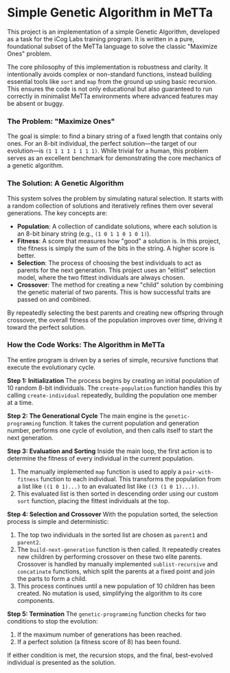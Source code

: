 # Simple Genetic Algorithm in MeTTa

This project is an implementation of a simple Genetic Algorithm, developed as a task for the iCog Labs training program. It is written in a pure, foundational subset of the MeTTa language to solve the classic "Maximize Ones" problem.

The core philosophy of this implementation is robustness and clarity. It intentionally avoids complex or non-standard functions, instead building essential tools like `sort` and `map` from the ground up using basic recursion. This ensures the code is not only educational but also guaranteed to run correctly in minimalist MeTTa environments where advanced features may be absent or buggy.

### The Problem: "Maximize Ones"

The goal is simple: to find a binary string of a fixed length that contains only ones. For an 8-bit individual, the perfect solution—the target of our evolution—is `(1 1 1 1 1 1 1 1)`. While trivial for a human, this problem serves as an excellent benchmark for demonstrating the core mechanics of a genetic algorithm.

### The Solution: A Genetic Algorithm

This system solves the problem by simulating natural selection. It starts with a random collection of solutions and iteratively refines them over several generations. The key concepts are:

*   **Population**: A collection of candidate solutions, where each solution is an 8-bit binary string (e.g., `(1 0 1 1 0 1 0 1)`).
*   **Fitness**: A score that measures how "good" a solution is. In this project, the fitness is simply the sum of the bits in the string. A higher score is better.
*   **Selection**: The process of choosing the best individuals to act as parents for the next generation. This project uses an "elitist" selection model, where the two fittest individuals are always chosen.
*   **Crossover**: The method for creating a new "child" solution by combining the genetic material of two parents. This is how successful traits are passed on and combined.

By repeatedly selecting the best parents and creating new offspring through crossover, the overall fitness of the population improves over time, driving it toward the perfect solution.

### How the Code Works: The Algorithm in MeTTa

The entire program is driven by a series of simple, recursive functions that execute the evolutionary cycle.

**Step 1: Initialization**
The process begins by creating an initial population of 10 random 8-bit individuals. The `create-population` function handles this by calling `create-individual` repeatedly, building the population one member at a time.

**Step 2: The Generational Cycle**
The main engine is the `genetic-programming` function. It takes the current population and generation number, performs one cycle of evolution, and then calls itself to start the next generation.

**Step 3: Evaluation and Sorting**
Inside the main loop, the first action is to determine the fitness of every individual in the current population.
1.  The manually implemented `map` function is used to apply a `pair-with-fitness` function to each individual. This transforms the population from a list like `((1 0 1)...)` to an evaluated list like `((3 (1 0 1)...))`.
2.  This evaluated list is then sorted in descending order using our custom `sort` function, placing the fittest individuals at the top.

**Step 4: Selection and Crossover**
With the population sorted, the selection process is simple and deterministic:
1.  The top two individuals in the sorted list are chosen as `parent1` and `parent2`.
2.  The `build-next-generation` function is then called. It repeatedly creates new children by performing crossover on these two elite parents. Crossover is handled by manually implemented `sublist-recursive` and `concatinate` functions, which split the parents at a fixed point and join the parts to form a child.
3.  This process continues until a new population of 10 children has been created. No mutation is used, simplifying the algorithm to its core components.

**Step 5: Termination**
The `genetic-programming` function checks for two conditions to stop the evolution:
1.  If the maximum number of generations has been reached.
2.  If a perfect solution (a fitness score of 8) has been found.

If either condition is met, the recursion stops, and the final, best-evolved individual is presented as the solution.
